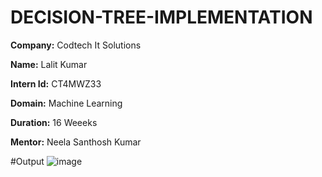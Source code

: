 # DECISION-TREE-IMPLEMENTATION

**Company:** Codtech It Solutions

**Name:** Lalit Kumar

**Intern Id:** CT4MWZ33

**Domain:** Machine Learning

**Duration:** 16 Weeeks

**Mentor:** Neela Santhosh Kumar

#Output
![image](https://github.com/user-attachments/assets/5465e0c9-1df9-489a-af5d-628ed670bd50)
